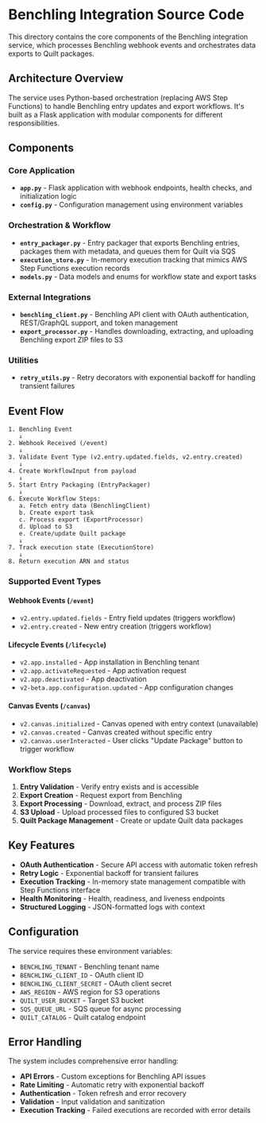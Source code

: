# Benchling Integration Source Code

This directory contains the core components of the Benchling integration service, which processes Benchling webhook events and orchestrates data exports to Quilt packages.

## Architecture Overview

The service uses Python-based orchestration (replacing AWS Step Functions) to handle Benchling entry updates and export workflows. It's built as a Flask application with modular components for different responsibilities.

## Components

### Core Application

- **`app.py`** - Flask application with webhook endpoints, health checks, and initialization logic
- **`config.py`** - Configuration management using environment variables

### Orchestration & Workflow

- **`entry_packager.py`** - Entry packager that exports Benchling entries, packages them with metadata, and queues them for Quilt via SQS
- **`execution_store.py`** - In-memory execution tracking that mimics AWS Step Functions execution records
- **`models.py`** - Data models and enums for workflow state and export tasks

### External Integrations

- **`benchling_client.py`** - Benchling API client with OAuth authentication, REST/GraphQL support, and token management
- **`export_processor.py`** - Handles downloading, extracting, and uploading Benchling export ZIP files to S3

### Utilities

- **`retry_utils.py`** - Retry decorators with exponential backoff for handling transient failures

## Event Flow

```text
1. Benchling Event
   ↓
2. Webhook Received (/event)
   ↓
3. Validate Event Type (v2.entry.updated.fields, v2.entry.created)
   ↓
4. Create WorkflowInput from payload
   ↓
5. Start Entry Packaging (EntryPackager)
   ↓
6. Execute Workflow Steps:
   a. Fetch entry data (BenchlingClient)
   b. Create export task
   c. Process export (ExportProcessor)
   d. Upload to S3
   e. Create/update Quilt package
   ↓
7. Track execution state (ExecutionStore)
   ↓
8. Return execution ARN and status
```

### Supported Event Types

#### Webhook Events (`/event`)

- `v2.entry.updated.fields` - Entry field updates (triggers workflow)
- `v2.entry.created` - New entry creation (triggers workflow)

#### Lifecycle Events (`/lifecycle`)

- `v2.app.installed` - App installation in Benchling tenant
- `v2.app.activateRequested` - App activation request
- `v2.app.deactivated` - App deactivation
- `v2-beta.app.configuration.updated` - App configuration changes

#### Canvas Events (`/canvas`)

- `v2.canvas.initialized` - Canvas opened with entry context (unavailable)
- `v2.canvas.created` - Canvas created without specific entry
- `v2.canvas.userInteracted` - User clicks "Update Package" button to trigger workflow

### Workflow Steps

1. **Entry Validation** - Verify entry exists and is accessible
2. **Export Creation** - Request export from Benchling
3. **Export Processing** - Download, extract, and process ZIP files
4. **S3 Upload** - Upload processed files to configured S3 bucket
5. **Quilt Package Management** - Create or update Quilt data packages

## Key Features

- **OAuth Authentication** - Secure API access with automatic token refresh
- **Retry Logic** - Exponential backoff for transient failures
- **Execution Tracking** - In-memory state management compatible with Step Functions interface
- **Health Monitoring** - Health, readiness, and liveness endpoints
- **Structured Logging** - JSON-formatted logs with context

## Configuration

The service requires these environment variables:

- `BENCHLING_TENANT` - Benchling tenant name
- `BENCHLING_CLIENT_ID` - OAuth client ID
- `BENCHLING_CLIENT_SECRET` - OAuth client secret
- `AWS_REGION` - AWS region for S3 operations
- `QUILT_USER_BUCKET` - Target S3 bucket
- `SQS_QUEUE_URL` - SQS queue for async processing
- `QUILT_CATALOG` - Quilt catalog endpoint

## Error Handling

The system includes comprehensive error handling:

- **API Errors** - Custom exceptions for Benchling API issues
- **Rate Limiting** - Automatic retry with exponential backoff
- **Authentication** - Token refresh and error recovery
- **Validation** - Input validation and sanitization
- **Execution Tracking** - Failed executions are recorded with error details
